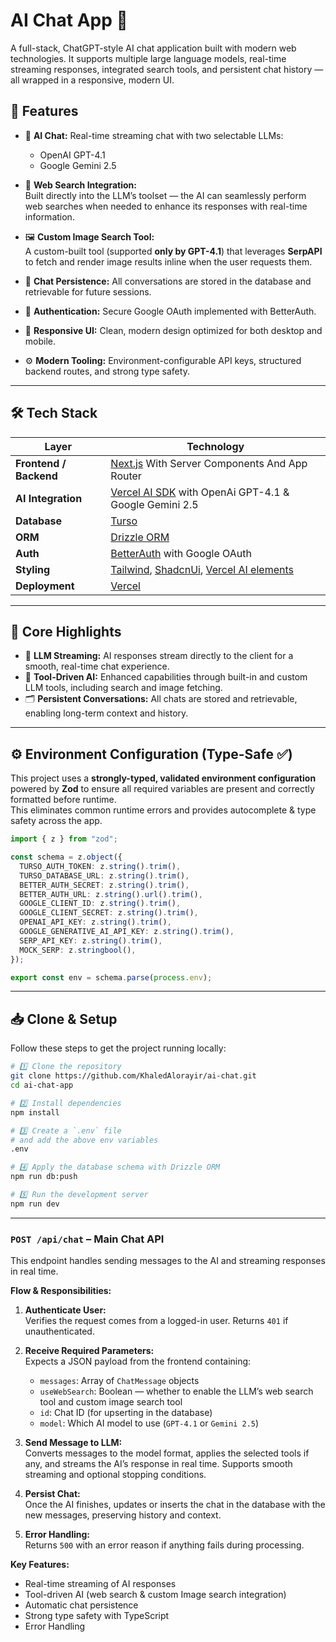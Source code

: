 # AI Chat App 🚀

A full-stack, ChatGPT-style AI chat application built with modern web technologies. It supports multiple large language models, real-time streaming responses, integrated search tools, and persistent chat history — all wrapped in a responsive, modern UI.

## 🧠 Features

- 🤖 **AI Chat:** Real-time streaming chat with two selectable LLMs:
    - OpenAI GPT-4.1
    - Google Gemini 2.5

- 🔎 **Web Search Integration:**  
  Built directly into the LLM’s toolset — the AI can seamlessly perform web searches when needed to enhance its responses with real-time information.

- 🖼️ **Custom Image Search Tool:**  
  A custom-built tool (supported **only by GPT-4.1**) that leverages **SerpAPI** to fetch and render image results inline when the user requests them.

- 💾 **Chat Persistence:** All conversations are stored in the database and retrievable for future sessions.

- 🔑 **Authentication:** Secure Google OAuth implemented with BetterAuth.

- 📱 **Responsive UI:** Clean, modern design optimized for both desktop and mobile.

- ⚙️ **Modern Tooling:** Environment-configurable API keys, structured backend routes, and strong type safety.

---

## 🛠️ Tech Stack

| Layer                  | Technology                                                                                                                                           |
|------------------------|------------------------------------------------------------------------------------------------------------------------------------------------------|
| **Frontend / Backend** | [Next.js](https://nextjs.org/) With Server Components And App Router                                                                                 |
| **AI Integration**     | [Vercel AI SDK](https://sdk.vercel.ai/) with OpenAi GPT-4.1 & Google Gemini 2.5                                                                      |
| **Database**           | [Turso](https://turso.tech/)                                                                                                                         |
| **ORM**                | [Drizzle ORM](https://orm.drizzle.team/)                                                                                                             |
| **Auth**               | [BetterAuth](https://www.better-auth.com/) with Google OAuth                                                                                         |
| **Styling**            | [Tailwind](https://tailwindcss.com/), [ShadcnUi](https://ui.shadcn.com/), [Vercel AI elements](https://vercel.com/changelog/introducing-ai-elements) |
| **Deployment**         | [Vercel](https://vercel.com/)                                                                                                                        |
---

## 🧪 Core Highlights

- 🔁 **LLM Streaming:** AI responses stream directly to the client for a smooth, real-time chat experience.
- 🧠 **Tool-Driven AI:** Enhanced capabilities through built-in and custom LLM tools, including search and image fetching.
- 🗂️ **Persistent Conversations:** All chats are stored and retrievable, enabling long-term context and history.

---

## ⚙️ Environment Configuration (Type-Safe ✅)

This project uses a **strongly-typed, validated environment configuration** powered by **Zod** to ensure all required variables are present and correctly formatted before runtime.  
This eliminates common runtime errors and provides autocomplete & type safety across the app.

```ts
import { z } from "zod";

const schema = z.object({
  TURSO_AUTH_TOKEN: z.string().trim(),
  TURSO_DATABASE_URL: z.string().trim(),
  BETTER_AUTH_SECRET: z.string().trim(),
  BETTER_AUTH_URL: z.string().url().trim(),
  GOOGLE_CLIENT_ID: z.string().trim(),
  GOOGLE_CLIENT_SECRET: z.string().trim(),
  OPENAI_API_KEY: z.string().trim(),
  GOOGLE_GENERATIVE_AI_API_KEY: z.string().trim(),
  SERP_API_KEY: z.string().trim(),
  MOCK_SERP: z.stringbool(),
});

export const env = schema.parse(process.env);
```
---
## 📥 Clone & Setup

Follow these steps to get the project running locally:

```bash
# 1️⃣ Clone the repository
git clone https://github.com/KhaledAlorayir/ai-chat.git
cd ai-chat-app

# 2️⃣ Install dependencies
npm install

# 3️⃣ Create a `.env` file
# and add the above env variables
.env

# 4️⃣ Apply the database schema with Drizzle ORM
npm run db:push

# 5️⃣ Run the development server
npm run dev
```
---

### `POST /api/chat` – Main Chat API

This endpoint handles sending messages to the AI and streaming responses in real time.

**Flow & Responsibilities:**

1. **Authenticate User:**  
   Verifies the request comes from a logged-in user. Returns `401` if unauthenticated.

2. **Receive Required Parameters:**  
   Expects a JSON payload from the frontend containing:
    - `messages`: Array of `ChatMessage` objects
    - `useWebSearch`: Boolean — whether to enable the LLM’s web search tool and custom image search tool
    - `id`: Chat ID (for upserting in the database)
    - `model`: Which AI model to use (`GPT-4.1` or `Gemini 2.5`)

3. **Send Message to LLM:**  
   Converts messages to the model format, applies the selected tools if any, and streams the AI’s response in real time. Supports smooth streaming and optional stopping conditions.

4. **Persist Chat:**  
   Once the AI finishes, updates or inserts the chat in the database with the new messages, preserving history and context.

5. **Error Handling:**  
   Returns `500` with an error reason if anything fails during processing.

**Key Features:**
- Real-time streaming of AI responses
- Tool-driven AI (web search & custom Image search integration)
- Automatic chat persistence
- Strong type safety with TypeScript
- Error Handling